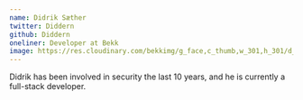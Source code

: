 ```yaml
---
name: Didrik Sæther
twitter: Diddern
github: Diddern
oneliner: Developer at Bekk
image: https://res.cloudinary.com/bekkimg/g_face,c_thumb,w_301,h_301/d_default_image.png/1207
---
```

Didrik has been involved in security the last 10 years, and he is currently a full-stack developer.
